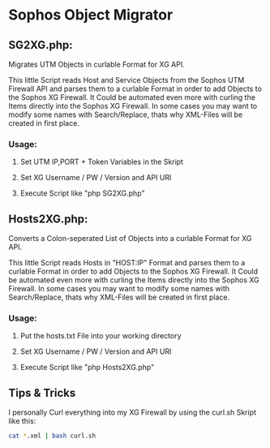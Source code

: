 # Sophos Object Migrator

## SG2XG.php:
Migrates UTM Objects in curlable Format for XG API.

This little Script reads Host and Service Objects from the Sophos UTM Firewall API and parses them to a curlable Format in order to add Objects to the Sophos XG Firewall. It Could be automated even more with curling the Items directly into the Sophos XG Firewall. In some cases you may want to modify some names with Search/Replace, thats why XML-Files will be created in first place.


### Usage: 

1. Set UTM IP,PORT + Token Variables in the Skript

2. Set XG Username / PW / Version and API URl

3. Execute Script like "php SG2XG.php"


## Hosts2XG.php:
Converts a Colon-seperated List of Objects into a curlable Format for XG API.

This little Script reads Hosts in "HOST:IP" Format and parses them to a curlable Format in order to add Objects to the Sophos XG Firewall. It Could be automated even more with curling the Items directly into the Sophos XG Firewall. In some cases you may want to modify some names with Search/Replace, thats why XML-Files will be created in first place.


### Usage: 

1. Put the hosts.txt File into your working directory

2. Set XG Username / PW / Version and API URl

3. Execute Script like "php Hosts2XG.php"


## Tips & Tricks 

I personally Curl everything into my XG Firewall by using the curl.sh Skript like this: 

```bash
cat *.xml | bash curl.sh
```
